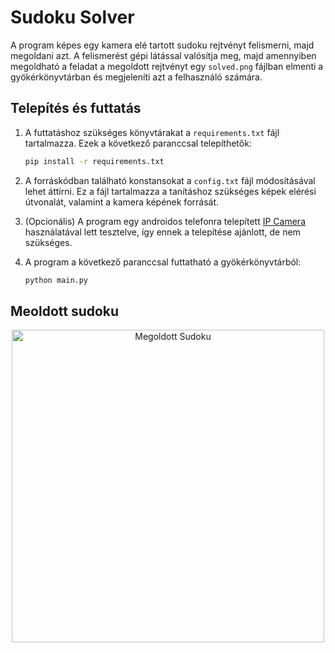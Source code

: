 # Sudoku Solver

A program képes egy kamera elé tartott sudoku rejtvényt felismerni, majd megoldani azt. A felismerést gépi látással valósítja meg, majd amennyiben megoldható a feladat a megoldott rejtvényt egy `solved.png` fájlban elmenti a gyökérkönyvtárban és megjeleníti azt a felhasználó számára.

## Telepítés és futtatás

1. A futtatáshoz szükséges könyvtárakat a `requirements.txt` fájl tartalmazza. Ezek a következő paranccsal telepíthetők:

   ```bash
   pip install -r requirements.txt

2. A forráskódban található konstansokat a `config.txt` fájl módosításával lehet áttírni. Ez a fájl tartalmazza a tanításhoz szükséges képek elérési útvonalát, valamint a kamera képének forrását.

3. (Opcionális) A program egy androidos telefonra telepített [IP Camera](https://play.google.com/store/apps/details?id=com.pas.webcam&hl=en&pli=1) használatával lett tesztelve, így ennek a telepítése ajánlott, de nem szükséges.

4. A program a következő paranccsal futtatható a gyökérkönyvtárból:

     ```bash
   python main.py

## Meoldott sudoku

<p align="center">
  <img src="https://github.com/Levente011/Sodoku_Solver/blob/main/solved.png?raw=true" width="500" height="500" alt="Megoldott Sudoku">
</p>

